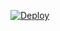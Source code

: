 [![Deploy](https://www.herokucdn.com/deploy/button.svg)](https://heroku.com/deploy?template=https://github.com/DanielSmithSudo1/flynetworkusa)



